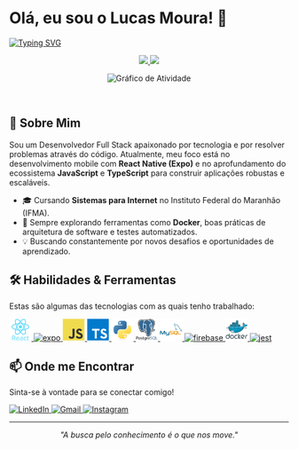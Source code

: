 # Olá, eu sou o Lucas Moura! 👋
<p align="left">
  <a href="https://git.io/typing-svg"><img src="https://readme-typing-svg.demolab.com?font=Fira+Code&weight=700&size=25&pause=1000&color=3398DB&center=false&vCenter=true&width=435&lines=Desenvolvedor+Full+Stack;Apaixonado+por+JavaScript+%26+TypeScript;Sempre+aprendendo+algo+novo" alt="Typing SVG" /></a>
</p>

<div align="center">
  <a href="https://github.com/lmoura00">
    <img height="180em" src="https://github-readme-stats.vercel.app/api?username=lmoura00&show_icons=true&theme=dracula&include_all_commits=true&count_private=true"/>
    <img height="180em" src="https://github-readme-stats.vercel.app/api/top-langs/?username=lmoura00&layout=compact&langs_count=7&theme=dracula"/>
  </a>
</div>

<p align="center">
  <img src="https://github-readme-activity-graph.vercel.app/graph?username=lmoura00&theme=dracula&hide_border=true&area=true" alt="Gráfico de Atividade"/>
</p>

<br>

## 🚀 Sobre Mim

Sou um Desenvolvedor Full Stack apaixonado por tecnologia e por resolver problemas através do código. Atualmente, meu foco está no desenvolvimento mobile com **React Native (Expo)** e no aprofundamento do ecossistema **JavaScript** e **TypeScript** para construir aplicações robustas e escaláveis.

- 🎓 Cursando **Sistemas para Internet** no Instituto Federal do Maranhão (IFMA).
- 🌱 Sempre explorando ferramentas como **Docker**, boas práticas de arquitetura de software e testes automatizados.
- 💡 Buscando constantemente por novos desafios e oportunidades de aprendizado.

## 🛠️ Habilidades & Ferramentas

Estas são algumas das tecnologias com as quais tenho trabalhado:

<p align="left">
  <a href="https://reactjs.org/" target="_blank" rel="noreferrer"> 
    <img src="https://raw.githubusercontent.com/devicons/devicon/master/icons/react/react-original-wordmark.svg" alt="react" width="40" height="40"/> 
  </a>
  <a href="https://expo.dev/" target="_blank" rel="noreferrer"> 
    <img src="https://avatars.githubusercontent.com/u/12504344?s=200&v=4" alt="expo" width="40" height="40"/> 
  </a>
  <a href="https://developer.mozilla.org/en-US/docs/Web/JavaScript" target="_blank" rel="noreferrer"> 
    <img src="https://raw.githubusercontent.com/devicons/devicon/master/icons/javascript/javascript-original.svg" alt="javascript" width="40" height="40"/> 
  </a> 
  <a href="https://www.typescriptlang.org/" target="_blank" rel="noreferrer"> 
    <img src="https://raw.githubusercontent.com/devicons/devicon/master/icons/typescript/typescript-original.svg" alt="typescript" width="40" height="40"/> 
  </a>
  <a href="https://www.python.org" target="_blank" rel="noreferrer"> 
    <img src="https://raw.githubusercontent.com/devicons/devicon/master/icons/python/python-original.svg" alt="python" width="40" height="40"/> 
  </a>
  <a href="https://www.postgresql.org" target="_blank" rel="noreferrer"> 
    <img src="https://raw.githubusercontent.com/devicons/devicon/master/icons/postgresql/postgresql-original-wordmark.svg" alt="postgresql" width="40" height="40"/> 
  </a> 
  <a href="https://www.mysql.com/" target="_blank" rel="noreferrer"> 
    <img src="https://raw.githubusercontent.com/devicons/devicon/master/icons/mysql/mysql-original-wordmark.svg" alt="mysql" width="40" height="40"/> 
  </a>
  <a href="https://firebase.google.com/" target="_blank" rel="noreferrer"> 
    <img src="https://www.vectorlogo.zone/logos/firebase/firebase-icon.svg" alt="firebase" width="40" height="40"/> 
  </a>
  <a href="https://www.docker.com/" target="_blank" rel="noreferrer"> 
    <img src="https://raw.githubusercontent.com/devicons/devicon/master/icons/docker/docker-original-wordmark.svg" alt="docker" width="40" height="40"/> 
  </a>
  <a href="https://jestjs.io" target="_blank" rel="noreferrer"> 
    <img src="https://www.vectorlogo.zone/logos/jestjsio/jestjsio-icon.svg" alt="jest" width="40" height="40"/> 
  </a>
</p>

## 📫 Onde me Encontrar

Sinta-se à vontade para se conectar comigo!

<p align="left">
  <a href="https://www.linkedin.com/in/lucas-moura-610579194/">
    <img src="https://img.shields.io/badge/LinkedIn-0077B5?style=for-the-badge&logo=linkedin&logoColor=white" alt="LinkedIn"/>
  </a>
  <a href="mailto:mobtimonapp@gmail.com">
    <img src="https://img.shields.io/badge/Gmail-D14836?style=for-the-badge&logo=gmail&logoColor=white" alt="Gmail"/>
  </a>
  <a href="https://www.instagram.com/lucas.m.galvao_/">
    <img src="https://img.shields.io/badge/Instagram-E4405F?style=for-the-badge&logo=instagram&logoColor=white" alt="Instagram"/>
  </a>
</p>

---
<p align="center">
  <em>"A busca pelo conhecimento é o que nos move."</em>
</p>
